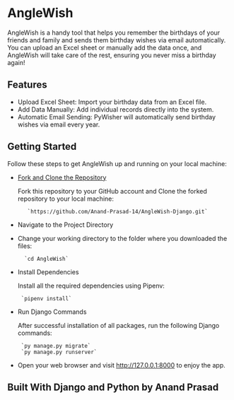 # AngleWish
AngleWish is a handy tool that helps you remember the birthdays of your friends and family and sends them birthday wishes via email automatically. You can upload an Excel sheet or manually add the data once, and AngleWish will take care of the rest, ensuring you never miss a birthday again!

## Features
- Upload Excel Sheet: Import your birthday data from an Excel file.
- Add Data Manually: Add individual records directly into the system.
- Automatic Email Sending: PyWisher will automatically send birthday wishes via email every year.

## Getting Started
Follow these steps to get AngleWish up and running on your local machine:

* [Fork and Clone the Repository](https://github.com/Anand-Prasad-14/AngleWish-Django/fork)

  Fork this repository to your GitHub account and Clone the forked repository to your local machine:

         `https://github.com/Anand-Prasad-14/AngleWish-Django.git`
* Navigate to the Project Directory

* Change your working directory to the folder where you downloaded the files:

        `cd AngleWish`
* Install Dependencies

  Install all the required dependencies using Pipenv:

       `pipenv install`
* Run Django Commands

  After successful installation of all packages, run the following Django commands:

       `py manage.py migrate`
       `py manage.py runserver`

* Open your web browser and visit http://127.0.0.1:8000 to enjoy the app.

## Built With Django and Python by Anand Prasad
